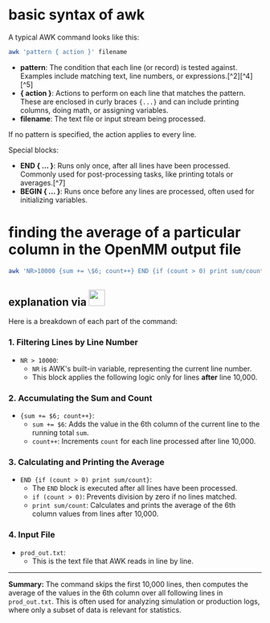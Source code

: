 # basic syntax of awk

A typical AWK command looks like this:

```bash
awk 'pattern { action }' filename
```

- **pattern**: The condition that each line (or record) is tested against. Examples include matching text, line numbers, or expressions.[^2][^4][^5]
- **{ action }**: Actions to perform on each line that matches the pattern. These are enclosed in curly braces `{...}` and can include printing columns, doing math, or assigning variables.
- **filename**: The text file or input stream being processed.

If no pattern is specified, the action applies to every line.

Special blocks:

- **END { ... }**: Runs only once, after all lines have been processed. Commonly used for post-processing tasks, like printing totals or averages.[^7]
- **BEGIN { ... }**: Runs once before any lines are processed, often used for initializing variables.



# finding the average of a particular column in the OpenMM output file

```bash
awk 'NR>10000 {sum += \$6; count++} END {if (count > 0) print sum/count}' prod_out.txt
```
## explanation via <img src="https://r2cdn.perplexity.ai/pplx-full-logo-primary-dark%402x.png" style="height:32px;margin-right:16px"/>

Here is a breakdown of each part of the command:

### 1. Filtering Lines by Line Number

- `NR > 10000`:
    - `NR` is AWK's built-in variable, representing the current line number.
    - This block applies the following logic only for lines **after** line 10,000.


### 2. Accumulating the Sum and Count

- `{sum += $6; count++}`:
    - `sum += $6`: Adds the value in the 6th column of the current line to the running total `sum`.
    - `count++`: Increments `count` for each line processed after line 10,000.


### 3. Calculating and Printing the Average

- `END {if (count > 0) print sum/count}`:
    - The `END` block is executed after all lines have been processed.
    - `if (count > 0)`: Prevents division by zero if no lines matched.
    - `print sum/count`: Calculates and prints the average of the 6th column values from lines after 10,000.


### 4. Input File

- `prod_out.txt`:
    - This is the text file that AWK reads in line by line.

***

**Summary:**
The command skips the first 10,000 lines, then computes the average of the values in the 6th column over all following lines in `prod_out.txt`. This is often used for analyzing simulation or production logs, where only a subset of data is relevant for statistics.
